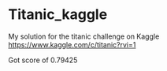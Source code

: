 # Titanic_kaggle

My solution for the titanic challenge on Kaggle https://www.kaggle.com/c/titanic?rvi=1

Got score of 0.79425
